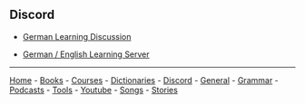 ## Discord

- [German Learning Discussion](https://discordapp.com/invite/x8DPnmp)

- [German / English Learning Server](https://discordapp.com/invite/5uGM2Av)


---

[Home](README.md) -  [Books](Books.md) - [Courses](Courses.md) - [Dictionaries](Dictionaries.md) - [Discord](Discord.md) - [General](General.md) - [Grammar](Grammar.md) - [Podcasts](Podcasts.md) - [Tools](Tools.md) - [Youtube](Youtube.md) - [Songs](Songs.md) - [Stories](Stories.md)
